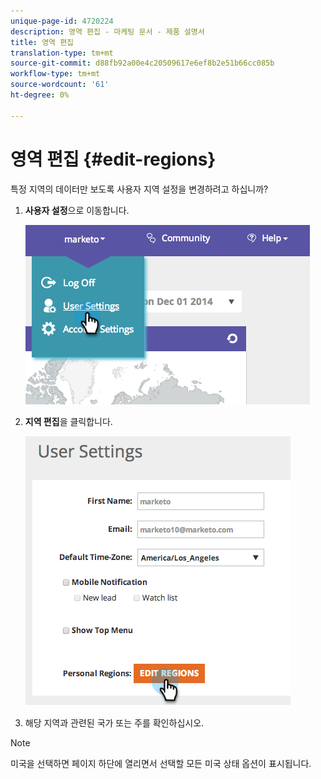 ```yaml
---
unique-page-id: 4720224
description: 영역 편집 - 마케팅 문서 - 제품 설명서
title: 영역 편집
translation-type: tm+mt
source-git-commit: d88fb92a00e4c20509617e6ef8b2e51b66cc085b
workflow-type: tm+mt
source-wordcount: '61'
ht-degree: 0%

---
```



# 영역 편집 {#edit-regions}

특정 지역의 데이터만 보도록 사용자 지역 설정을 변경하려고 하십니까?

1. **사용자 설정**&#x200B;으로 이동합니다.

   ![](assets/image2014-12-1-23-3a8-3a40.png)

1. **지역 편집**&#x200B;을 클릭합니다.

   ![](assets/image2014-12-3-18-3a55-3a25.png)

1. 해당 지역과 관련된 국가 또는 주를 확인하십시오.

>[!NOTE]
>
>미국을 선택하면 페이지 하단에 열리면서 선택할 모든 미국 상태 옵션이 표시됩니다.

